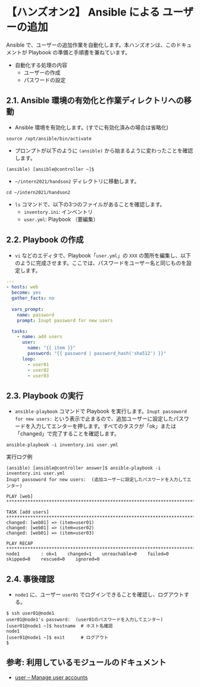 # 【ハンズオン2】 Ansible による ユーザーの追加

Ansible で、ユーザーの追加作業を自動化します。本ハンズオンは、このドキュメントが Playbook の準備と手順書を兼ねています。

- 自動化する処理の内容
  - ユーザーの作成
  - パスワードの設定

## 2.1. Ansible 環境の有効化と作業ディレクトリへの移動

- Ansible 環境を有効化します。(すでに有効化済みの場合は省略化)
```
source /opt/ansible/bin/activate
```

- プロンプトが以下のように `(ansible)` から始まるように変わったことを確認します。
```
(ansible) [ansible@controller ~]$ 
```

- `~/intern2021/handson2` ディレクトリに移動します。
```
cd ~/intern2021/handson2
```

- `ls` コマンドで、以下の3つのファイルがあることを確認します。
  - `inventory.ini`: インベントリ
  - `user.yml`: Playbook （要編集）

## 2.2. Playbook の作成
- `vi` などのエディタで、Playbook「`user.yml`」の `XXX` の箇所を編集し、以下のように完成させます。ここでは、パスワードをユーザー名と同じものを設定します。

```yaml
---
- hosts: web
  become: yes
  gather_facts: no
  
  vars_prompt:
    name: password
    prompt: Inupt password for new users

  tasks:
    - name: add users
      user:
        name: "{{ item }}"
        password: "{{ password | password_hash('sha512') }}"
      loop:
        - user01
        - user02
        - user03
```

## 2.3. Playbook の実行
- `ansible-playbook` コマンドで Playbook を実行します。`Inupt passoword for new users:` という表示で止まるので、追加ユーザーに設定したパスワードを入力してエンターを押します。すべてのタスクが「ok」または「changed」で完了することを確認します。

```
ansible-playbook -i inventory.ini user.yml 
```

実行ログ例
```
(ansible) [ansible@controller answer]$ ansible-playbook -i inventory.ini user.yml 
Inupt passoword for new users:  (追加ユーザーに設定したパスワードを入力してエンター)

PLAY [web] ******************************************************************************************

TASK [add users] ************************************************************************************
changed: [web01] => (item=user01)
changed: [web01] => (item=user02)
changed: [web01] => (item=user03)

PLAY RECAP *****************************************************************************************
node1        : ok=1    changed=1    unreachable=0    failed=0    skipped=0    rescued=0    ignored=0 
```
## 2.4. 事後確認

- `node1` に、ユーザー `user01` でログインできることを確認し、ログアウトする。
```
$ ssh user01@node1
user01@node1's password:  (user01のパスワードを入力してエンター)
[user01@node1 ~]$ hostname  # ホスト名確認
node1
[user01@node1 ~]$ exit      # ログアウト
$
```

## 参考: 利用しているモジュールのドキュメント
- [user – Manage user accounts](https://docs.ansible.com/ansible/latest/modules/user_module.html)
